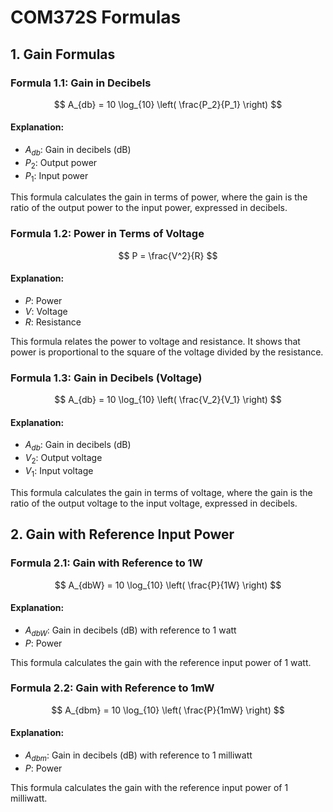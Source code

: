 # COM372S Formulas

## 1. Gain Formulas

### Formula 1.1: Gain in Decibels
$$ A_{db} = 10 \log_{10} \left( \frac{P_2}{P_1} \right) $$

#### Explanation:
- $A_{db}$: Gain in decibels (dB)
- $P_2$: Output power
- $P_1$: Input power

This formula calculates the gain in terms of power, where the gain is the ratio of the output power to the input power, expressed in decibels.

### Formula 1.2: Power in Terms of Voltage
$$ P = \frac{V^2}{R} $$

#### Explanation:
- $P$: Power
- $V$: Voltage
- $R$: Resistance

This formula relates the power to voltage and resistance. It shows that power is proportional to the square of the voltage divided by the resistance.

### Formula 1.3: Gain in Decibels (Voltage)
$$ A_{db} = 10 \log_{10} \left( \frac{V_2}{V_1} \right) $$

#### Explanation:
- $A_{db}$: Gain in decibels (dB)
- $V_2$: Output voltage
- $V_1$: Input voltage

This formula calculates the gain in terms of voltage, where the gain is the ratio of the output voltage to the input voltage, expressed in decibels.

## 2. Gain with Reference Input Power

### Formula 2.1: Gain with Reference to 1W
$$ A_{dbW} = 10 \log_{10} \left( \frac{P}{1W} \right) $$

#### Explanation:
- $A_{dbW}$: Gain in decibels (dB) with reference to 1 watt
- $P$: Power

This formula calculates the gain with the reference input power of 1 watt.

### Formula 2.2: Gain with Reference to 1mW
$$ A_{dbm} = 10 \log_{10} \left( \frac{P}{1mW} \right) $$

#### Explanation:
- $A_{dbm}$: Gain in decibels (dB) with reference to 1 milliwatt
- $P$: Power

This formula calculates the gain with the reference input power of 1 milliwatt.
